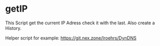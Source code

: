 # getIP

This Script  get the current IP Adress check it with the last.
Also create a History.

Helper script for example:
https://git.nex.zone/lroehrs/DynDNS